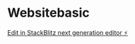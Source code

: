 # Websitebasic

[Edit in StackBlitz next generation editor ⚡️](https://stackblitz.com/~/github.com/dhaarmine/Websitebasic)